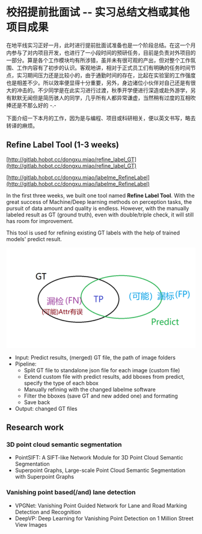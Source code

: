 # 校招提前批面试 -- 实习总结文档或其他项目成果

在地平线实习正好一月，此时进行提前批面试准备也是一个阶段总结。在这一个月内参与了对内项目开发，也进行了一小段时间的预研任务，目前是负责对外项目的一部分。算是各个工作模块均有所涉猎，虽并未有很可观的产出，但对整个工作氛围、工作内容有了初步的认识。客观地讲，相对于正式员工们有明确的任务时间节点，实习期间压力还是比较小的，由于通勤时间的存在，比起在实验室的工作强度也是相差不少。所以效率便显得十分重要，另外，身边诸位小伙伴对自己还是有很大的冲击的。不少同学是在此实习进行过渡，秋季开学便进行深造或赴外游学，另有默默无闻但是简历骇人的同学，几乎所有人都异常谦虚，当然稍有过度的互相吹捧还是不那么好的 -.-

下面介绍一下本月的工作，因为是与编程、项目或科研相关，便以英文书写，略去转译的麻烦。

## Refine Label Tool (1-3 weeks)

[http://gitlab.hobot.cc/dongxu.miao/refine_label_GT](http://gitlab.hobot.cc/dongxu.miao/refine_label_GT)

[http://gitlab.hobot.cc/dongxu.miao/labelme_RefineLabel](http://gitlab.hobot.cc/dongxu.miao/labelme_RefineLabel)

In the first three weeks, we built one tool named **Refine Label Tool**. With the great success of Machine/Deep learning methods on perception tasks, the pursuit of data amount and quality is endless. However, with the manually labeled result as GT (ground truth), even with double/triple check, it will still has room for improvement.

This tool is used for refining existing GT labels with the help of trained models' predict result.

![The relationship of GT and predict](../pics/GT_predict.png)


* Input: Predict results, (merged) GT file, the path of image folders
* Pipeline:
    - Split GT file to standalone json file for each image (custom file)
    - Extend custom file with predict results, add bboxes from predict, specify the type of each bbox
    - Manually refining with the changed labelme software
    - Filter the bboxes (save GT and new added one) and formating
    - Save back
* Output: changed GT files

## Research work

### 3D point cloud semantic segmentation

* PointSIFT: A SIFT-like Network Module for 3D Point Cloud Semantic Segmentation
* Superpoint Graphs, Large-scale Point Cloud Semantic Segmentation with Superpoint Graphs

### Vanishing point based(/and) lane detection

* VPGNet: Vanishing Point Guided Network for Lane and Road Marking Detection and Recognition
* DeepVP: Deep Learning for Vanishing Point Detection on 1 Million Street View Images